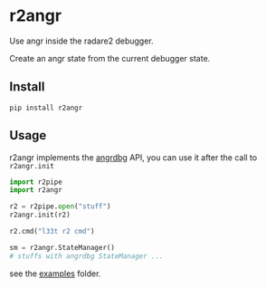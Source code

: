 # r2angr

Use angr inside the radare2 debugger.

Create an angr state from the current debugger state.

## Install

`pip install r2angr`

## Usage

r2angr implements the [angrdbg](https://github.com/andreafioraldi/angrdbg) API, you can use it after the call to `r2angr.init`

```python
import r2pipe
import r2angr

r2 = r2pipe.open("stuff")
r2angr.init(r2)

r2.cmd("l33t r2 cmd")

sm = r2angr.StateManager()
# stuffs with angrdbg StateManager ...
```

see the [examples](https://github.com/andreafioraldi/r2angr/tree/master/examples) folder.
